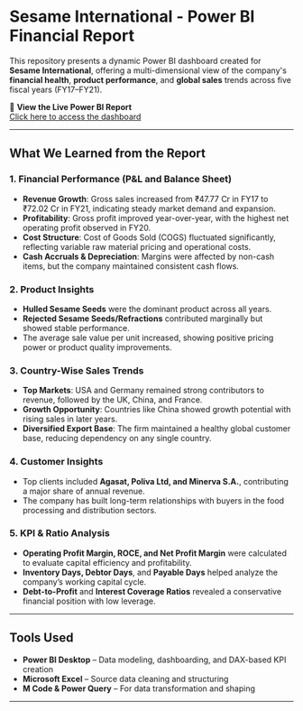 #  Sesame International - Power BI Financial Report

This repository presents a dynamic Power BI dashboard created for **Sesame International**, offering a multi-dimensional view of the company's **financial health**, **product performance**, and **global sales** trends across five fiscal years (FY17–FY21).

🔗 **View the Live Power BI Report**  
[Click here to access the dashboard](https://app.powerbi.com/Redirect?action=OpenApp&appId=ef2380ab-9417-4702-8768-0714f93adc01&ctid=12b4fbf9-dea8-4490-bede-9cc40309ad61&experience=power-bi)

---

## What We Learned from the Report

### 1. Financial Performance (P&L and Balance Sheet)
- **Revenue Growth**: Gross sales increased from ₹47.77 Cr in FY17 to ₹72.02 Cr in FY21, indicating steady market demand and expansion.
- **Profitability**: Gross profit improved year-over-year, with the highest net operating profit observed in FY20.
- **Cost Structure**: Cost of Goods Sold (COGS) fluctuated significantly, reflecting variable raw material pricing and operational costs.
- **Cash Accruals & Depreciation**: Margins were affected by non-cash items, but the company maintained consistent cash flows.

### 2. Product Insights
- **Hulled Sesame Seeds** were the dominant product across all years.
- **Rejected Sesame Seeds/Refractions** contributed marginally but showed stable performance.
- The average sale value per unit increased, showing positive pricing power or product quality improvements.

### 3. Country-Wise Sales Trends
- **Top Markets**: USA and Germany remained strong contributors to revenue, followed by the UK, China, and France.
- **Growth Opportunity**: Countries like China showed growth potential with rising sales in later years.
- **Diversified Export Base**: The firm maintained a healthy global customer base, reducing dependency on any single country.

### 4. Customer Insights
- Top clients included **Agasat, Poliva Ltd, and Minerva S.A.**, contributing a major share of annual revenue.
- The company has built long-term relationships with buyers in the food processing and distribution sectors.

### 5. KPI & Ratio Analysis
- **Operating Profit Margin, ROCE, and Net Profit Margin** were calculated to evaluate capital efficiency and profitability.
- **Inventory Days, Debtor Days**, and **Payable Days** helped analyze the company’s working capital cycle.
- **Debt-to-Profit** and **Interest Coverage Ratios** revealed a conservative financial position with low leverage.

---

## Tools Used

- **Power BI Desktop** – Data modeling, dashboarding, and DAX-based KPI creation
- **Microsoft Excel** – Source data cleaning and structuring
- **M Code & Power Query** – For data transformation and shaping

---


